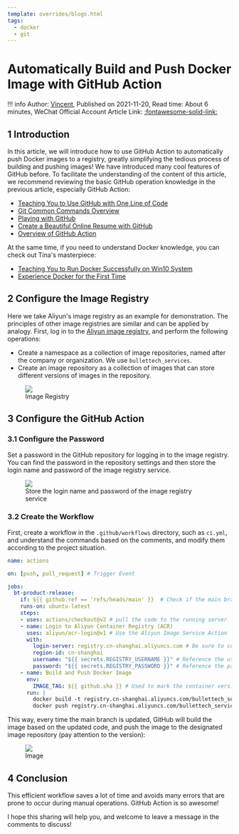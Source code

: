 ```yaml
---
template: overrides/blogs.html
tags:
  - docker
  - git
---
```


# Automatically Build and Push Docker Image with GitHub Action

!!! info
    Author: [Vincent](https://github.com/Realvincentyuan), Published on 2021-11-20, Read time: About 6 minutes, WeChat Official Account Article Link: [:fontawesome-solid-link:](https://mp.weixin.qq.com/s/BCzu346DvNga84vEUXUbTQ)

## 1 Introduction

In this article, we will introduce how to use GitHub Action to automatically push Docker images to a registry, greatly simplifying the tedious process of building and pushing images! We have introduced many cool features of GitHub before. To facilitate the understanding of the content of this article, we recommend reviewing the basic GitHub operation knowledge in the previous article, especially GitHub Action:

- [Teaching You to Use GitHub with One Line of Code](https://mp.weixin.qq.com/s?__biz=MzI4Mjk3NzgxOQ==&mid=2247484191&idx=1&sn=73a2aae2e46b2a836729c636b937f2ef&chksm=eb90f06bdce7797d71dee815e283559f05d0db8dcab9c6430c856a8da05aa79617a9c0eee39f&token=150554771&lang=zh_CN#rd)
- [Git Common Commands Overview](https://mp.weixin.qq.com/s?__biz=MzI4Mjk3NzgxOQ==&mid=2247484312&idx=1&sn=420520ba2de61eedb13569b8cb03b0c6&chksm=eb90f0ecdce779fae14099e90400637b801dd4689372c466c033c36ce0c9dd55e9ec8deb10bb&token=2142567738&lang=zh_CN#rd)
- [Playing with GitHub](https://mp.weixin.qq.com/s?__biz=MzI4Mjk3NzgxOQ==&mid=2247484626&idx=1&sn=bcd9360a407ae2dde75e0ae5acd0cb16&chksm=eb90f7a6dce77eb0e8b97d3ef36195f91836fc83e897d44853f2424332af13dafc2a07ff53a0&token=78049789&lang=zh_CN#rd)
- [Create a Beautiful Online Resume with GitHub](https://mp.weixin.qq.com/s/Ns0YXYQBEZbUJEJyX21L0w)
- [Overview of GitHub Action](https://mp.weixin.qq.com/s/aGPIfrXA3rHsg0ioFcGsBQ)

At the same time, if you need to understand Docker knowledge, you can check out Tina's masterpiece:

- [Teaching You to Run Docker Successfully on Win10 System](https://mp.weixin.qq.com/s/8B9ye55zpWCCVTA4g4fLQQ)
- [Experience Docker for the First Time](https://mp.weixin.qq.com/s/gfO5BiK9fqRtWf8rjP8mPA)

## 2 Configure the Image Registry

Here we take Aliyun's image registry as an example for demonstration. The principles of other image registries are similar and can be applied by analogy. First, log in to the [Aliyun image registry](https://cr.console.aliyun.com/cn-shanghai/instance/repositories 'Aliyun Image Registry'), and perform the following operations:

- Create a namespace as a collection of image repositories, named after the company or organization. We use `bullettech_services`.
- Create an image repository as a collection of images that can store different versions of images in the repository.

<figure>
  <img src="https://cdn.jsdelivr.net/gh/BulletTech2021/Pics/img/registry.png"  />
  <figcaption>Image Registry</figcaption>
</figure>

## 3 Configure the GitHub Action

### 3.1 Configure the Password

Set a password in the GitHub repository for logging in to the image registry. You can find the password in the repository settings and then store the login name and password of the image registry service.

<figure>
  <img src="https://cdn.jsdelivr.net/gh/BulletTech2021/Pics/img/secrets.png"  />
  <figcaption>Store the login name and password of the image registry service</figcaption>
</figure>

### 3.2 Create the Workflow

First, create a workflow in the `.github/workflows` directory, such as `ci.yml`, and understand the commands based on the comments, and modify them according to the project situation.

```yml
name: actions

on: [push, pull_request] # Trigger Event

jobs:
  bt-product-release:
    if: ${{ github.ref == 'refs/heads/main' }}  # Check if the main branch is updated
    runs-on: ubuntu-latest
    steps:
    - uses: actions/checkout@v2 # pull the code to the running server
    - name: Login to Aliyun Container Registry (ACR)
      uses: aliyun/acr-login@v1 # Use the Aliyun Image Service Action
      with:
        login-server: registry.cn-shanghai.aliyuncs.com # Be sure to correctly fill in the login address of the image registry service
        region-id: cn-shanghai
        username: "${{ secrets.REGISTRY_USERNAME }}" # Reference the username of the image registry service set in GitHub repo
        password: "${{ secrets.REGISTRY_PASSWORD }}" # Reference the password of the image registry service set in GitHub repo
    - name: Build and Push Docker Image
      env:
        IMAGE_TAG: ${{ github.sha }} # Used to mark the container version number
      run: |
        docker build -t registry.cn-shanghai.aliyuncs.com/bullettech_services/app:$IMAGE_TAG .
        docker push registry.cn-shanghai.aliyuncs.com/bullettech_services/app:$IMAGE_TAG
```

This way, every time the main branch is updated, GitHub will build the image based on the updated code, and push the image to the designated image repository (pay attention to the version):

<figure>
  <img src="https://cdn.jsdelivr.net/gh/BulletTech2021/Pics/img/images.png"  />
  <figcaption>Image</figcaption>
</figure>

## 4 Conclusion

This efficient workflow saves a lot of time and avoids many errors that are prone to occur during manual operations. GitHub Action is so awesome!

I hope this sharing will help you, and welcome to leave a message in the comments to discuss!

